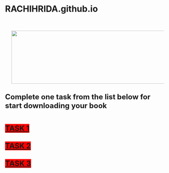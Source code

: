 # RACHIHRIDA.github.io
<h2 style="text-align: left;">&nbsp; &nbsp; &nbsp; &nbsp; &nbsp; <a href="https://blogger.googleusercontent.com/img/b/R29vZ2xl/AVvXsEhn_2btgG9h1aYitaleO047CPXEomfV8dj54BLIcuGEK1ktjoeKusYItO6CZXN4BcxxMQmwtP1ZtYFW0c4E-2tCESL0A0Oca77K90fQcIsf8IzSnN3JPTae5Ol3Q1VrKu1ok4clIKoKwMK6oFM-1I1VMMcYW4C2U2UzYIj0exVpKYeMBhLn96JkqJpkZ1Y/s928/1.jpg" style="margin-left: 1em; margin-right: 1em; text-align: center;"><img border="0" data-original-height="146" data-original-width="928" height="175" src="https://blogger.googleusercontent.com/img/b/R29vZ2xl/AVvXsEhn_2btgG9h1aYitaleO047CPXEomfV8dj54BLIcuGEK1ktjoeKusYItO6CZXN4BcxxMQmwtP1ZtYFW0c4E-2tCESL0A0Oca77K90fQcIsf8IzSnN3JPTae5Ol3Q1VrKu1ok4clIKoKwMK6oFM-1I1VMMcYW4C2U2UzYIj0exVpKYeMBhLn96JkqJpkZ1Y/w656-h175/1.jpg" width="656" /></a></h2><div><h2 style="text-align: left;"><span style="font-size: x-large;"><div>Complete one task from the list below for start downloading your book</div><br /></span></h2></div><div><span style="font-size: x-large;"><b><a href="https://smrturl.co/o/442569/53374878?s1=" style="background-color: red;">TASK 1</a></b></span></div><div><span style="font-size: x-large;"><b><br /></b></span></div><div><span style="font-size: x-large;"><b><a href="https://smrturl.co/o/442569/53385244?s1=" style="background-color: red;">TASK 2</a></b></span></div><div><span style="font-size: x-large;"><b><br /></b></span></div><div><span style="font-size: x-large;"><b><a href="https://smrturl.co/o/442569/53380771?s1=" style="background-color: red;">TASK 3</a></b></span></div>
